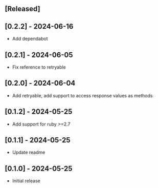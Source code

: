 ## [Released]

## [0.2.2] - 2024-06-16
- Add dependabot

## [0.2.1] - 2024-06-05
- Fix reference to retryable

## [0.2.0] - 2024-06-04
- Add retryable, add support to access response values as methods

## [0.1.2] - 2024-05-25
- Add support for ruby >=2.7

## [0.1.1] - 2024-05-25
- Update readme

## [0.1.0] - 2024-05-25
- Initial release
